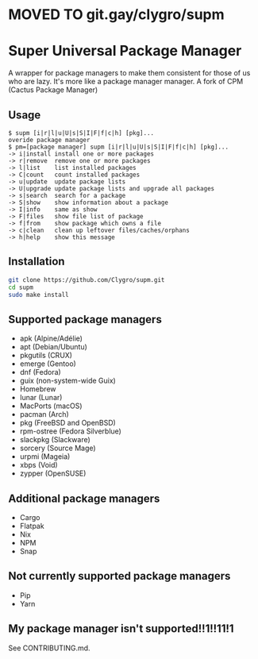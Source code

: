 # MOVED TO git.gay/clygro/supm
# Super Universal Package Manager
A wrapper for package managers to make them consistent for those of us who are
lazy. It's more like a package manager manager. A fork of CPM (Cactus Package Manager)

## Usage

```
$ supm [i|r|l|u|U|s|S|I|F|f|c|h] [pkg]...
overide package manager
$ pm=[package manager] supm [i|r|l|u|U|s|S|I|F|f|c|h] [pkg]...
-> i|install install one or more packages
-> r|remove  remove one or more packages
-> l|list    list installed packages
-> C|count   count installed packages
-> u|update  update package lists
-> U|upgrade update package lists and upgrade all packages
-> s|search  search for a package
-> S|show    show information about a package
-> I|info    same as show
-> F|files   show file list of package
-> f|from    show package which owns a file
-> c|clean   clean up leftover files/caches/orphans
-> h|help    show this message
```

## Installation

```bash
git clone https://github.com/Clygro/supm.git
cd supm
sudo make install
```

## Supported package managers

- apk (Alpine/Adélie)
- apt (Debian/Ubuntu)
- pkgutils (CRUX)
- emerge (Gentoo)
- dnf (Fedora)
- guix (non-system-wide Guix)
- Homebrew
- lunar (Lunar)
- MacPorts (macOS)
- pacman (Arch)
- pkg (FreeBSD and OpenBSD)
- rpm-ostree (Fedora Silverblue)
- slackpkg (Slackware)
- sorcery (Source Mage)
- urpmi (Mageia)
- xbps (Void)
- zypper (OpenSUSE)

## Additional package managers
- Cargo
- Flatpak
- Nix
- NPM
- Snap

## Not currently supported package managers

- Pip
- Yarn

## My package manager isn't supported!!1!!11!1

See CONTRIBUTING.md.
